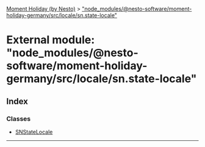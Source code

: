 [Moment Holiday (by Nesto)](../README.md) > ["node_modules/@nesto-software/moment-holiday-germany/src/locale/sn.state-locale"](../modules/_node_modules__nesto_software_moment_holiday_germany_src_locale_sn_state_locale_.md)

# External module: "node_modules/@nesto-software/moment-holiday-germany/src/locale/sn.state-locale"

## Index

### Classes

* [SNStateLocale](../classes/_node_modules__nesto_software_moment_holiday_germany_src_locale_sn_state_locale_.snstatelocale.md)

---

